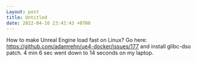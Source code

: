 ```yaml
---
Layout: post
title: Untitled
date: 2022-04-16 23:42:43 +0700
---
```

How to make Unreal Engine load fast on Linux? Go here: https://github.com/adamrehn/ue4-docker/issues/177 and install glibc-dso patch. 4 min 6 sec went down to 14 seconds on my laptop.